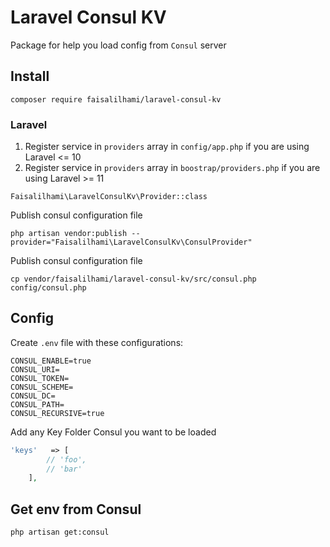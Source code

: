 # Laravel Consul KV

Package for help you load config from `Consul` server

## Install

`composer require faisalilhami/laravel-consul-kv`

### Laravel

1. Register service in `providers` array in `config/app.php` if you are using Laravel <= 10
2. Register service in `providers` array in `boostrap/providers.php` if you are using Laravel >= 11

```
Faisalilhami\LaravelConsulKv\Provider::class
```

Publish consul configuration file

```
php artisan vendor:publish --provider="Faisalilhami\LaravelConsulKv\ConsulProvider"
```

Publish consul configuration file

``` shell
cp vendor/faisalilhami/laravel-consul-kv/src/consul.php config/consul.php
```

## Config

Create `.env` file with these configurations:

```dotenv
CONSUL_ENABLE=true
CONSUL_URI=
CONSUL_TOKEN=
CONSUL_SCHEME=
CONSUL_DC=
CONSUL_PATH=
CONSUL_RECURSIVE=true
```

Add any Key Folder Consul you want to be loaded

```php
'keys'   => [
        // 'foo',
        // 'bar'
    ],
```

## Get env from Consul
```shell
php artisan get:consul
```
